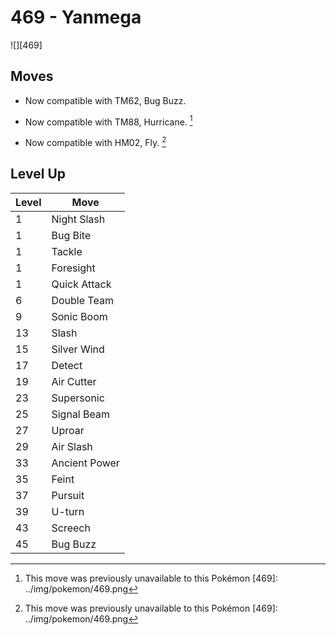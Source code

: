 # 469 - Yanmega
![][469]

## Moves

 - Now compatible with TM62, Bug Buzz.

 - Now compatible with TM88, Hurricane. [^1]

 - Now compatible with HM02, Fly. [^1]

## Level Up

Level | Move
---   | ---
  1   | Night Slash
  1   | Bug Bite
  1   | Tackle
  1   | Foresight
  1   | Quick Attack
  6   | Double Team
  9   | Sonic Boom
 13   | Slash
 15   | Silver Wind
 17   | Detect
 19   | Air Cutter
 23   | Supersonic
 25   | Signal Beam
 27   | Uproar
 29   | Air Slash
 33   | Ancient Power
 35   | Feint
 37   | Pursuit
 39   | U-turn
 43   | Screech
 45   | Bug Buzz

[^1]: This move was previously unavailable to this Pokémon
[469]: ../img/pokemon/469.png
